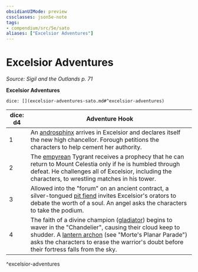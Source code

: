 ```yaml
---
obsidianUIMode: preview
cssclasses: json5e-note
tags:
- compendium/src/5e/sato
aliases: ["Excelsior Adventures"]
---
```

# Excelsior Adventures
*Source: Sigil and the Outlands p. 71* 

**Excelsior Adventures**

`dice: [](excelsior-adventures-sato.md#^excelsior-adventures)`

| dice: d4 | Adventure Hook |
|----------|----------------|
| 1 | An [androsphinx](/Systems/5e/bestiary/monstrosity/androsphinx.md) arrives in Excelsior and declares itself the new high chancellor. Forough petitions the characters to help cement her authority. |
| 2 | The [empyrean](/Systems/5e/bestiary/celestial/empyrean.md) Tygrant receives a prophecy that he can return to Mount Celestia only if he is humbled through defeat. He challenges all of Excelsior, including the characters, to wrestling matches in his tower. |
| 3 | Allowed into the "forum" on an ancient contract, a silver-tongued [pit fiend](/Systems/5e/bestiary/fiend/pit-fiend.md) invites Excelsior's orators to debate the worth of a soul. An angel asks the characters to take the podium. |
| 4 | The faith of a divine champion ([gladiator](/Systems/5e/bestiary/humanoid/gladiator.md)) begins to waver in the "Chandelier", causing their cloud keep to shudder. A [lantern archon](/Systems/5e/bestiary/celestial/lantern-archon-mpp.md) (see "Morte's Planar Parade") asks the characters to erase the warrior's doubt before their fortress falls from the sky. |
^excelsior-adventures